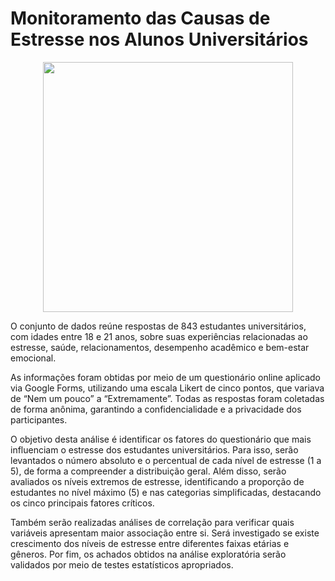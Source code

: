 # Monitoramento das Causas de Estresse nos Alunos Universitários

<p align="center">
  <img src="C:\Users\Cliente\Downloads\Camila\Monitoramento-das-causas-de-estresse-nos-alunos-de-hoje\img\estudante.jpg.jpg" width="400">
</p>




O conjunto de dados reúne respostas de 843 estudantes universitários, com idades entre 18 e 21 anos, sobre suas experiências relacionadas ao estresse, saúde, relacionamentos, desempenho acadêmico e bem-estar emocional.

As informações foram obtidas por meio de um questionário online aplicado via Google Forms, utilizando uma escala Likert de cinco pontos, que variava de “Nem um pouco” a “Extremamente”. Todas as respostas foram coletadas de forma anônima, garantindo a confidencialidade e a privacidade dos participantes.

O objetivo desta análise é identificar os fatores do questionário que mais influenciam o estresse dos estudantes universitários. Para isso, serão levantados o número absoluto e o percentual de cada nível de estresse (1 a 5), de forma a compreender a distribuição geral. Além disso, serão avaliados os níveis extremos de estresse, identificando a proporção de estudantes no nível máximo (5) e nas categorias simplificadas, destacando os cinco principais fatores críticos.

Também serão realizadas análises de correlação para verificar quais variáveis apresentam maior associação entre si. Será investigado se existe crescimento dos níveis de estresse entre diferentes faixas etárias e gêneros. Por fim, os achados obtidos na análise exploratória serão validados por meio de testes estatísticos apropriados.


